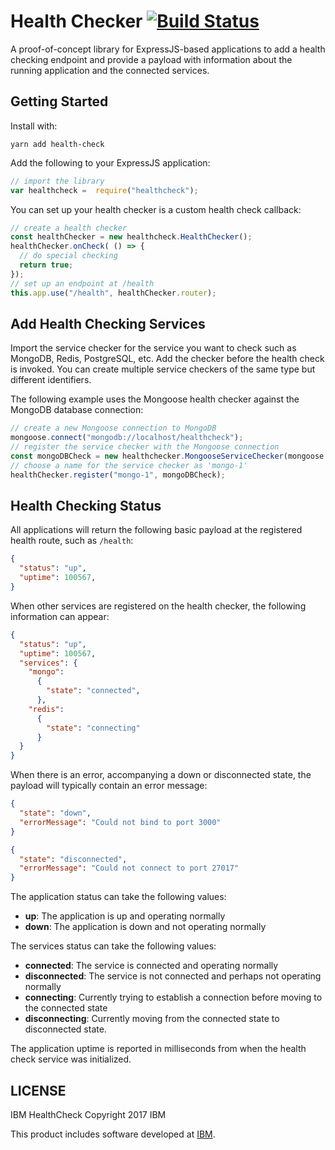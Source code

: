 # Health Checker [![Build Status](https://travis-ci.org/rfdickerson/healthcheck-proof-of-concept.svg?branch=master)](https://travis-ci.org/rfdickerson/healthcheck-proof-of-concept)

A proof-of-concept library for ExpressJS-based applications to add a health checking endpoint and provide a payload with information about the running application and the connected services.

## Getting Started

Install with:

```
yarn add health-check
```

Add the following to your ExpressJS application:

```javascript
// import the library
var healthcheck =  require("healthcheck");
```

You can set up your health checker is a custom health check callback:

```javascript
// create a health checker
const healthChecker = new healthcheck.HealthChecker();
healthChecker.onCheck( () => {
  // do special checking
  return true;
});
// set up an endpoint at /health
this.app.use("/health", healthChecker.router);
```

## Add Health Checking Services

Import the service checker for the service you want to check such as MongoDB, Redis, PostgreSQL, etc.
Add the checker before the health check is invoked. You can create multiple service checkers of the same type but different identifiers.

The following example uses the Mongoose health checker against the MongoDB database connection:

```javascript
// create a new Mongoose connection to MongoDB
mongoose.connect("mongodb://localhost/healthcheck");
// register the service checker with the Mongoose connection
const mongoDBCheck = new healthchecker.MongooseServiceChecker(mongoose.connection);
// choose a name for the service checker as 'mongo-1'
healthChecker.register("mongo-1", mongoDBCheck);
```

## Health Checking Status

All applications will return the following basic payload at the registered health route, such as `/health`:

```json
{
  "status": "up",
  "uptime": 100567,
}
```

When other services are registered on the health checker, the following information can appear:

```json
{
  "status": "up",
  "uptime": 100567,
  "services": {
    "mongo":
      {
        "state": "connected",
      },
    "redis":
      {
        "state": "connecting"
      }
  }
}
```

When there is an error, accompanying a down or disconnected state, the payload will typically contain an error message:

```json
{
  "state": "down",
  "errorMessage": "Could not bind to port 3000"
}
```

```json
{
  "state": "disconnected",
  "errorMessage": "Could not connect to port 27017"
}
```

The application status can take the following values:

- **up**: The application is up and operating normally
- **down**: The application is down and not operating normally

The services status can take the following values:

- **connected**: The service is connected and operating normally
- **disconnected**: The service is not connected and perhaps not operating normally
- **connecting**: Currently trying to establish a connection before moving to the connected state
- **disconnecting**: Currently moving from the connected state to disconnected state.

The application uptime is reported in milliseconds from when the health check service was initialized. 

## LICENSE

IBM HealthCheck
Copyright 2017 IBM

This product includes software developed at
[IBM](http://www.ibm.com/).

